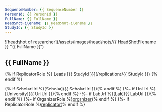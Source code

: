```yaml
---
SequenceNumber: {{ SequenceNumber }}
PersonId: {{ PersonId }}
FullName: {{ FullName }}
HeadShotFilename: {{ HeadShotFilename }}
StudyId: {{ StudyId }}
---
```


![headshot of researcher](/assets/images/headshots/{{ HeadShotFilename }} "{{ FullName }}")

## {{ FullName }}

{% if ReplicatorRole %}
Leads [{{ StudyId }}](/replications/{{ StudyId }})
{% endif %}


{% if ScholarUrl %}[Scholar]({{ ScholarUrl }}){% endif %}
{%- if UniUrl %}[University]({{ UniUrl }}){% endif %}
{%- if LabUrl %}[Lab]({{ LabUrl }}){% endif %}
{%- if OrganizerRole %}[organizer]("organizer"){% endif %}
{%- if ReplicatorRole %}[replicator]("replicator"){% endif %}